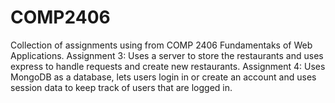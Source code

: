 # COMP2406
Collection of assignments using from COMP 2406 Fundamentaks of Web Applications.
Assignment 3: Uses a server to store the restaurants and uses express to handle requests and create new restaurants.
Assignment 4: Uses MongoDB as a database, lets users login in or create an account and uses session data to keep track of users that are logged in.
